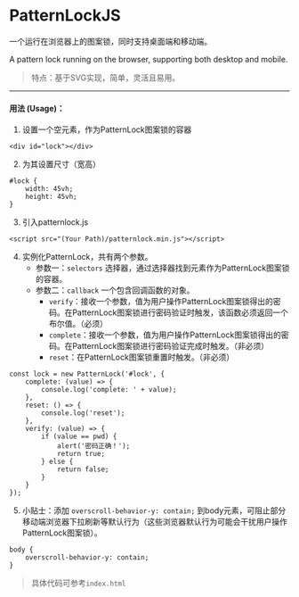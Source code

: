 # PatternLockJS
一个运行在浏览器上的图案锁，同时支持桌面端和移动端。

A pattern lock running on the browser, supporting both desktop and mobile.
> 特点：基于SVG实现，简单，灵活且易用。

---

#### 用法 (Usage)：
1. 设置一个空元素，作为PatternLock图案锁的容器
```
<div id="lock"></div>
```
2. 为其设置尺寸（宽高）
```
#lock {
    width: 45vh;
    height: 45vh;
}
```
3. 引入patternlock.js
```
<script src="(Your Path)/patternlock.min.js"></script>
```
4. 实例化PatternLock，共有两个参数。
    * 参数一：`selectors` 选择器，通过选择器找到元素作为PatternLock图案锁的容器。
    * 参数二：`callback` 一个包含回调函数的对象。
        * `verify`：接收一个参数，值为用户操作PatternLock图案锁得出的密码。在PatternLock图案锁进行密码验证时触发，该函数必须返回一个布尔值。（必须）
        * `complete`：接收一个参数，值为用户操作PatternLock图案锁得出的密码。在PatternLock图案锁进行密码验证完成时触发。（非必须）
        * `reset`：在PatternLock图案锁重置时触发。（非必须）
```
const lock = new PatternLock('#lock', {
    complete: (value) => {
        console.log('complete: ' + value);
    },
    reset: () => {
        console.log('reset');
    },
    verify: (value) => {
        if (value == pwd) {
            alert('密码正确！');
            return true;
        } else {
            return false;
        }
    }
});
```
5. 小贴士：添加 `overscroll-behavior-y: contain;` 到body元素，可阻止部分移动端浏览器下拉刷新等默认行为（这些浏览器默认行为可能会干扰用户操作PatternLock图案锁）。
```
body {
    overscroll-behavior-y: contain;
}
```
> 具体代码可参考`index.html`